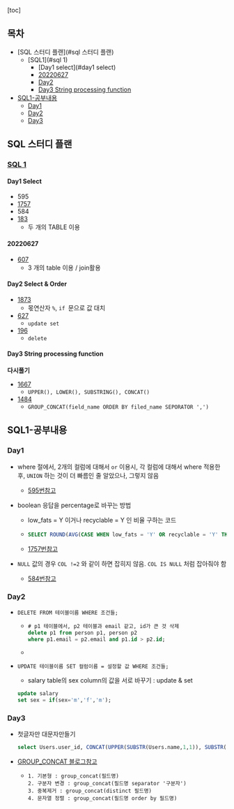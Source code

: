 [toc]

## 목차

+ [SQL 스터디 플랜](#sql 스터디 플랜)
  + [SQL1](#sql 1)
    + [Day1 select](#day1 select)
    + [20220627](#20220627)
    + [Day2](#Day2-Select-&-Order)
    + [Day3 String processing function](#day3-string-processing-function)
+ [SQL1-공부내용](#sql1-공부내용)
  + [Day1](#Day1)
  + [Day2](#Day2)
  + [Day3](#day3)








## SQL 스터디 플랜

### [SQL 1](https://leetcode.com/study-plan/sql/?progress=sa467n3)

#### Day1 Select

+ 595
+ [1757](https://leetcode.com/problems/recyclable-and-low-fat-products/)
+ 584
+ [183](https://leetcode.com/problems/customers-who-never-order/)
  + 두 개의 TABLE 이용



#### 20220627

+ [607](https://leetcode.com/problems/sales-person/)
  + 3 개의 table 이용 / join활용



#### Day2 Select & Order

+ [1873](https://leetcode.com/problems/calculate-special-bonus/)
  + 몫연산자 `%`, `if `문으로 값 대치
+ [627](https://leetcode.com/problems/swap-salary/)
  + `update set`
+ [196](https://leetcode.com/problems/delete-duplicate-emails/)
  + `delete`





#### Day3 String processing function

**다시풀기**

+ [1667](https://leetcode.com/problems/fix-names-in-a-table/)
  + `UPPER(), LOWER(), SUBSTRING(), CONCAT()`
+ [1484](https://leetcode.com/problems/group-sold-products-by-the-date/)
  + `GROUP_CONCAT(field_name ORDER BY filed_name SEPORATOR ',')`












## SQL1-공부내용

### Day1

+ where 절에서, 2개의 컬럼에 대해서 `or` 이용시, 각 컬럼에 대해서 where 적용한 후, `UNION` 하는 것이 더 빠름인 줄 알았으나, 그렇지 않음

  + [595번참고](https://leetcode.com/problems/big-countries/discuss/103561/Union-and-OR-and-the-Explanation)

+ boolean 응답을 percentage로 바꾸는 방법

  + low_fats = Y 이거나 recyclable = Y 인 비율 구하는 코드

  + ```sql
    SELECT ROUND(AVG(CASE WHEN low_fats = 'Y' OR recyclable = 'Y' THEN 1 ELSE 0 END),2) AS PERCENTAGE from products
    ```

  + [1757번참고](https://leetcode.com/problems/recyclable-and-low-fat-products/discuss/1062936/SQL-1-liner-solution-(This-is-a-FB-DE-interview-question))

+ `NULL` 값의 경우 `COL !=2` 와 같이 하면 잡히지 않음. `COL IS NULL` 처럼 잡아줘야 함
  + [584번참고](https://leetcode.com/problems/find-customer-referee/)



### Day2

+ `DELETE FROM 테이블이름 WHERE 조건들;`

  + ```sql
    # p1 테이블에서, p2 테이블과 email 같고, id가 큰 것 삭제
    delete p1 from person p1, person p2
    where p1.email = p2.email and p1.id > p2.id;
    ```

  + 

+ `UPDATE 테이블이름 SET 컬럼이름 = 설정할 값 WHERE 조건들;`

  + salary table의 sex column의 값을 서로 바꾸기 : update & set

  ```sql
  update salary
  set sex = if(sex='m','f','m');
  ```





### Day3

+ 첫글자만 대문자만들기

  ```SQL
  select Users.user_id, CONCAT(UPPER(SUBSTR(Users.name,1,1)), SUBSTR(LOWER(Users.name),2)) name               from Users 
  ```

+ [GROUP_CONCAT 블로그참고](https://fruitdev.tistory.com/16)

  

  + ```
    1. 기본형 : group_concat(필드명)
    2. 구분자 변경 : group_concat(필드명 separator '구분자')
    3. 중복제거 : group_concat(distinct 필드명)
    4. 문자열 정렬 : group_concat(필드명 order by 필드명)
    ```

    
